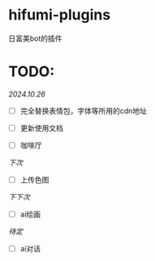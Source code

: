 # hifumi-plugins
日富美bot的插件

# TODO:
*2024.10.26*

- [ ] 完全替换表情包，字体等所用的cdn地址

- [ ] 更新使用文档

- [ ] 咖啡厅

*下次*

- [ ] 上传色图

*下下次*

- [ ] ai绘画

*待定*

- [ ] ai对话
